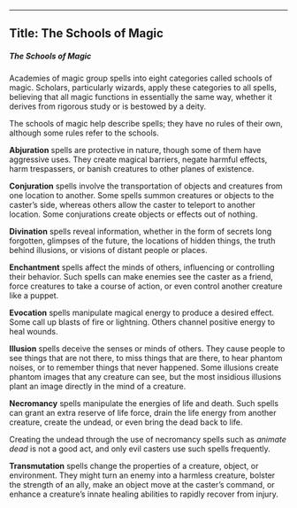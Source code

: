 -------------------------
Title: The Schools of Magic
-------------------------

##### The Schools of Magic

Academies of magic group spells into eight categories called schools
of magic. Scholars, particularly wizards, apply these categories to
all spells, believing that all magic functions in essentially the same
way, whether it derives from rigorous study or is bestowed by a deity.

The schools of magic help describe spells; they have no rules of their
own, although some rules refer to the schools.

**Abjuration** spells are protective in nature, though some of them
have aggressive uses. They create magical barriers, negate harmful
effects, harm trespassers, or banish creatures to other planes of
existence.

**Conjuration** spells involve the transportation of objects and creatures from one location to another. Some spells summon
creatures or objects to the caster’s side, whereas others allow the
caster to teleport to another location. Some conjurations create
objects or effects out of nothing.

**Divination** spells reveal information, whether in the form of
secrets long forgotten, glimpses of the future, the locations of
hidden things, the truth behind illusions, or visions of distant
people or places.

**Enchantment** spells affect the minds of others, influencing or controlling their behavior. Such spells can make enemies
see the caster as a friend, force creatures to take a course of
action, or even control another creature like a puppet.

**Evocation** spells manipulate magical energy to produce a desired
effect. Some call up blasts of fire or lightning. Others channel
positive energy to heal wounds.

**Illusion** spells deceive the senses or minds of others. They cause
people to see things that are not there, to miss things that are
there, to hear phantom noises, or to remember things that never
happened. Some illusions create phantom images that any creature can
see, but the most insidious illusions plant an image directly in the
mind of a creature.

**Necromancy** spells manipulate the energies of life and death. Such
spells can grant an extra reserve of life force, drain the life energy
from another creature, create the undead, or even bring the dead back
to life.

Creating the undead through the use of necromancy spells such as
*animate dead* is not a good act, and only evil casters use such
spells frequently.

**Transmutation** spells change the properties of a creature, object,
or environment. They might turn an enemy into a harmless creature,
bolster the strength of an ally, make an object move at the caster’s
command, or enhance a creature’s innate healing abilities to rapidly
recover from injury.
